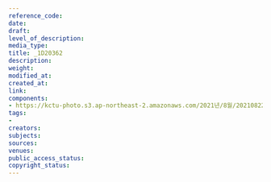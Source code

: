 ```yaml
---
reference_code: 
date: 
draft: 
level_of_description: 
media_type: 
title: _1D20362
description: 
weight: 
modified_at: 
created_at: 
link: 
components:
- https://kctu-photo.s3.ap-northeast-2.amazonaws.com/2021년/8월/20210822_’착취와+무권리의+고용허가제를+말한다!’+이주노동자+증언대회/_1D20362.jpg
tags:
- 
creators: 
subjects: 
sources: 
venues: 
public_access_status: 
copyright_status: 
---
```

